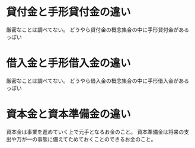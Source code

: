 # 貸付金と手形貸付金の違い
厳密なことは調べてない。
どうやら貸付金の概念集合の中に手形貸付金があるっぽい

# 借入金と手形借入金の違い
厳密なことは調べてない。
どうやら借入金の概念集合の中に手形借入金があるっぽい

# 資本金と資本準備金の違い
資本金は事業を進めていく上で元手となるお金のこと。
資本準備金は将来の支出や万が一の事態に備えてためておくことのできるお金のこと。
